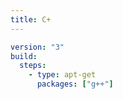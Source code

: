 ```yaml
---
title: C+
---
```


```yaml
version: "3"
build:
  steps:
    - type: apt-get
      packages: ["g++"]
```
